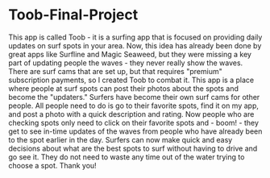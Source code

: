 # Toob-Final-Project
This app is called Toob - it is a surfing app that is focused on providing daily updates on surf spots in your area.
Now, this idea has already been done by great apps like Surfline and Magic Seaweed, but they were missing a key part of updating people the waves - they never really show the waves.
There are surf cams that are set up, but that requires "premium" subscription payments, so I created Toob to combat it.
This app is a place where people at surf spots can post their photos about the spots and become the "updaters." Surfers have become their own surf cams for other people.
All people need to do is go to their favorite spots, find it on my app, and post a photo with a quick description and rating.
Now people who are checking spots only need to click on their favorite spots and - boom! - they get to see in-time updates of the waves from people who have already been to the spot earlier in the day.
Surfers can now make quick and easy decisions about what are the best spots to surf without having to drive and go see it. They do not need to waste any time out of the water trying to choose a spot.
Thank you!
